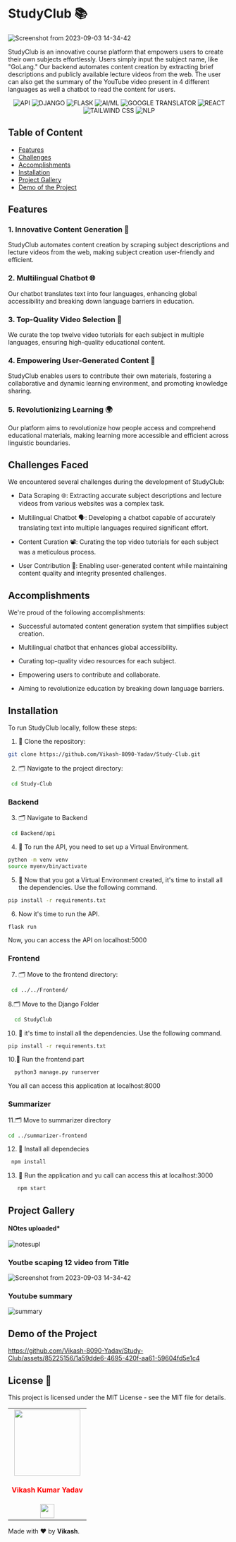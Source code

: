 # StudyClub 📚

![Screenshot from 2023-09-03 14-34-42](https://github.com/Vikash-8090-Yadav/Study-Club/assets/85225156/5356c8a1-8bb5-412a-b4f4-2a5ef94f3b2c)


StudyClub is an innovative course platform that empowers users to create their own subjects effortlessly. Users simply input the subject name, like "GoLang." Our backend automates content creation by extracting brief descriptions and publicly available lecture videos from the web. The user can also get the summary of the YouTube video present in 4 different languages as well a chatbot to read the content for users.


<div align="center">
 
![API](https://img.shields.io/badge/Built_with-API-3C3C3D?logo=api)
 ![DJANGO](https://img.shields.io/badge/Built_with-Django-092E20?logo=django)
![FLASK](https://img.shields.io/badge/Built_with-Flask-black?logo=flask)
![AI/ML](https://img.shields.io/badge/Built_with-AI/ML-FF6F61?logo=machine-learning)
 ![GOOGLE TRANSLATOR](https://img.shields.io/badge/Powered_by-Google_Translator-4285F4?logo=google-translate)
 ![REACT](https://img.shields.io/badge/Built_with-React-61DAFB?logo=react)
 ![TAILWIND CSS](https://img.shields.io/badge/Styled_with-Tailwind_CSS-38B2AC?logo=tailwind-css)
![NLP](https://img.shields.io/badge/Built_with-NLP-FFD700?logo=natural-language-processing)

</div>

## Table of Content

- [Features](#features)
- [Challenges](#challenges-faced)
- [Accomplishments ](#accomplishments)
- [Installation](#Installation )
- [Project Gallery](#project-gallery)
- [Demo of the Project](#demo-of-the-project)

## Features 

### 1. Innovative Content Generation 📰
StudyClub automates content creation by scraping subject descriptions and lecture videos from the web, making subject creation user-friendly and efficient.

### 2. Multilingual Chatbot 🌐
Our chatbot translates text into four languages, enhancing global accessibility and breaking down language barriers in education.

### 3. Top-Quality Video Selection 🎥
We curate the top twelve video tutorials for each subject in multiple languages, ensuring high-quality educational content.

### 4. Empowering User-Generated Content 💬
StudyClub enables users to contribute their own materials, fostering a collaborative and dynamic learning environment, and promoting knowledge sharing.

### 5. Revolutionizing Learning 🌍
Our platform aims to revolutionize how people access and comprehend educational materials, making learning more accessible and efficient across linguistic boundaries.

## Challenges Faced 
We encountered several challenges during the development of StudyClub:

- Data Scraping 🌐: Extracting accurate subject descriptions and lecture videos from various websites was a complex task.

- Multilingual Chatbot 🗣️: Developing a chatbot capable of accurately translating text into multiple languages required significant effort.

- Content Curation 📽️: Curating the top video tutorials for each subject was a meticulous process.

- User Contribution 📝: Enabling user-generated content while maintaining content quality and integrity presented challenges.

## Accomplishments 
We're proud of the following accomplishments:

- Successful automated content generation system that simplifies subject creation.

- Multilingual chatbot that enhances global accessibility.

- Curating top-quality video resources for each subject.

- Empowering users to contribute and collaborate.

- Aiming to revolutionize education by breaking down language barriers.


## Installation 

To run StudyClub locally, follow these steps:
1. 🔱 Clone the repository:
 ```bash
 git clone https://github.com/Vikash-8090-Yadav/Study-Club.git
 ```
 2. 🗂️ Navigate to the project directory:
```bash
 cd Study-Club
```

### Backend

3. 🗂️ Navigate to Backend
```bash
 cd Backend/api
```
4. 🔱 To run the API, you need to set up a Virtual Environment.
```bash
python -m venv venv 
source myenv/bin/activate
```
5. 🔱  Now that you got a Virtual Environment created, it's time to install all the dependencies. Use the following command.
```bash
pip install -r requirements.txt
```
6. Now it's time to run the API.
```bash
flask run
```
Now, you can access the API on localhost:5000


###  Frontend

7. 🗂️ Move to the frontend directory:
   
 ```bash
  cd ../../Frontend/
  ```
8.🗂️ Move to the Django Folder

 ```bash
   cd StudyClub
 ```
   
10. 🔱 it's time to install all the dependencies. Use the following command.
    
```bash
pip install -r requirements.txt
```
10.🔱 Run the frontend part

  ```bash
    python3 manage.py runserver
   ```
You all can access this application at localhost:8000

###  Summarizer

11.🗂️  Move to summarizer directory
  ```bash
 cd ../summarizer-frontend
```
12. 🔱 Install all dependecies

   ```bash
    npm install
```
13. 🔱 Run the application and yu call can access this at localhost:3000
    
 ```bash
    npm start
```

## Project Gallery 

#### NOtes uploaded*
![notesupl](https://github.com/Vikash-8090-Yadav/Study-Club/assets/85225156/73f86a1c-67e1-4404-b0ce-e0a07c402f29)


### Youtbe scaping 12 video from Title 
![Screenshot from 2023-09-03 14-34-42](https://github.com/Vikash-8090-Yadav/Study-Club/assets/85225156/5356c8a1-8bb5-412a-b4f4-2a5ef94f3b2c)

### Youtube summary
![summary](https://github.com/Vikash-8090-Yadav/Study-Club/assets/85225156/310d29ee-c4b9-4af6-ba7f-d77f374f449f)


## Demo of the Project


https://github.com/Vikash-8090-Yadav/Study-Club/assets/85225156/1a59dde6-4695-420f-aa61-59604fd5e1c4

## License 📜

This project is licensed under the MIT License - see the MIT file for details.

<table>
<tr>
<td align="center"><a href="https://github.com/Vikash-8090-Yadav"><img src="https://avatars.githubusercontent.com/u/85225156?s=400&u=3363e9db42792ae40a18b3119c745930bb85cf47&v=4" width=150px height=150px /></a></br> <h4 style="color:red;">Vikash Kumar Yadav</h4>
<a href="https://www.linkedin.com/in/vikash-kumar-yadav-8090/"><img src="https://mpng.subpng.com/20180324/vhe/kisspng-linkedin-computer-icons-logo-social-networking-ser-facebook-5ab6ebfe5f5397.2333748215219374063905.jpg" width="32px" height="32px"></a>
   </td>
  
</tr>
</table>
  Made with ❤️ by <b> Vikash</b>.
<p/>



   



